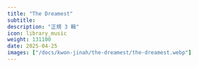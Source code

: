 ```yaml
---
title: "The Dreamest"
subtitle:
description: "正規 3 輯"
icon: library_music
weight: 131100
date: 2025-04-25
images: ["/docs/kwon-jinah/the-dreamest/the-dreamest.webp"]
---
```

